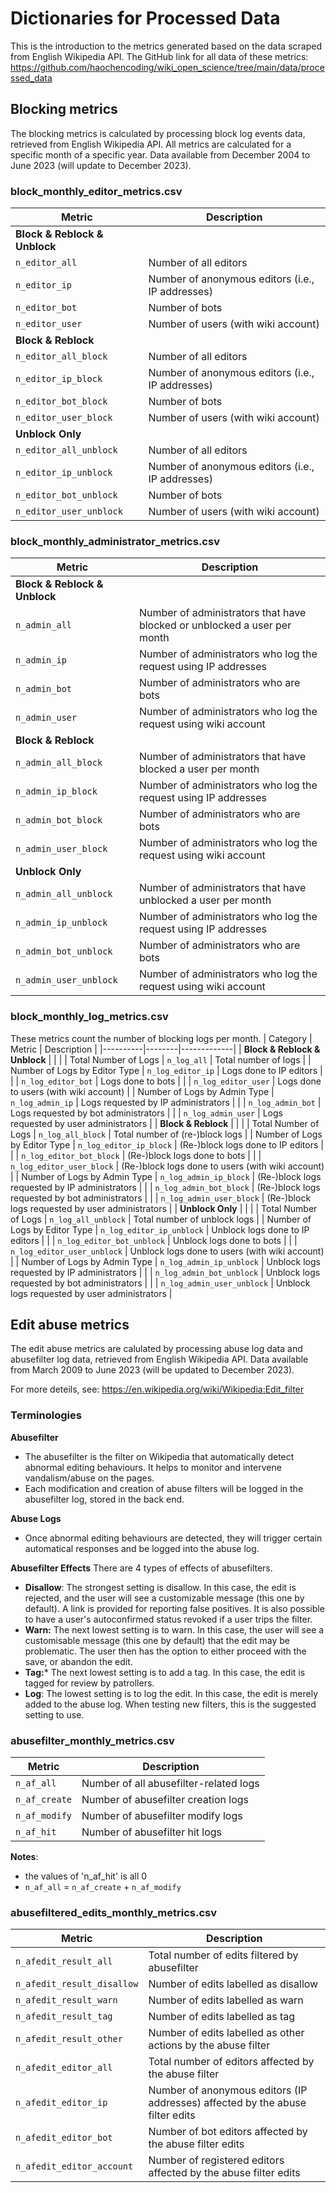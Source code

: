 # Dictionaries for Processed Data
This is the introduction to the metrics generated based on the data scraped from English Wikipedia API. The GitHub link for all data of these metrics: https://github.com/haochencoding/wiki_open_science/tree/main/data/processed_data

## Blocking metrics
The blocking metrics is calculated by processing block log events data, retrieved from English Wikipedia API. All metrics are calculated for a specific month of a specific year. Data available from December 2004 to June 2023 (will update to December 2023).


### block_monthly_editor_metrics.csv
| Metric | Description |
|--------|-------------|
| **Block & Reblock & Unblock** | |
| `n_editor_all` | Number of all editors |
| `n_editor_ip` | Number of anonymous editors (i.e., IP addresses) |
| `n_editor_bot` | Number of bots |
| `n_editor_user` | Number of users (with wiki account) |
| **Block & Reblock** | |
| `n_editor_all_block` | Number of all editors |
| `n_editor_ip_block` | Number of anonymous editors (i.e., IP addresses) |
| `n_editor_bot_block` | Number of bots |
| `n_editor_user_block` | Number of users (with wiki account) |
|  **Unblock Only** | |
| `n_editor_all_unblock` | Number of all editors |
| `n_editor_ip_unblock` | Number of anonymous editors (i.e., IP addresses) |
| `n_editor_bot_unblock` | Number of bots |
| `n_editor_user_unblock` | Number of users (with wiki account) |


### block_monthly_administrator_metrics.csv
| Metric | Description |
|--------|-------------|
| **Block & Reblock & Unblock** | |
| `n_admin_all` | Number of administrators that have blocked or unblocked a user per month |
| `n_admin_ip` | Number of administrators who log the request using IP addresses |
| `n_admin_bot` | Number of administrators who are bots |
| `n_admin_user` | Number of administrators who log the request using wiki account |
| **Block & Reblock** | |
| `n_admin_all_block` | Number of administrators that have blocked a user per month |
| `n_admin_ip_block` | Number of administrators who log the request using IP addresses |
| `n_admin_bot_block` | Number of administrators who are bots |
| `n_admin_user_block` | Number of administrators who log the request using wiki account |
| **Unblock Only** | |
| `n_admin_all_unblock` | Number of administrators that have unblocked a user per month |
| `n_admin_ip_unblock` | Number of administrators who log the request using IP addresses |
| `n_admin_bot_unblock` | Number of administrators who are bots |
| `n_admin_user_unblock` | Number of administrators who log the request using wiki account |

### block_monthly_log_metrics.csv
These metrics count the number of blocking logs per month.
| Category | Metric | Description |
|----------|--------|-------------|
| **Block & Reblock & Unblock** | | |
| Total Number of Logs | `n_log_all` | Total number of logs |
| Number of Logs by Editor Type | `n_log_editor_ip` | Logs done to IP editors |
| | `n_log_editor_bot` | Logs done to bots |
| | `n_log_editor_user` | Logs done to users (with wiki account) |
| Number of Logs by Admin Type | `n_log_admin_ip` | Logs requested by IP administrators |
| | `n_log_admin_bot` | Logs requested by bot administrators |
| | `n_log_admin_user` | Logs requested by user administrators |
| **Block & Reblock** | | |
| Total Number of Logs | `n_log_all_block` | Total number of (re-)block logs |
| Number of Logs by Editor Type | `n_log_editor_ip_block` | (Re-)block logs done to IP editors |
| | `n_log_editor_bot_block` | (Re-)block logs done to bots |
| | `n_log_editor_user_block` | (Re-)block logs done to users (with wiki account) |
| Number of Logs by Admin Type | `n_log_admin_ip_block` | (Re-)block logs requested by IP administrators |
| | `n_log_admin_bot_block` | (Re-)block logs requested by bot administrators |
| | `n_log_admin_user_block` | (Re-)block logs requested by user administrators |
| **Unblock Only** | | |
| Total Number of Logs | `n_log_all_unblock` | Total number of unblock logs |
| Number of Logs by Editor Type | `n_log_editor_ip_unblock` | Unblock logs done to IP editors |
| | `n_log_editor_bot_unblock` | Unblock logs done to bots |
| | `n_log_editor_user_unblock` | Unblock logs done to users (with wiki account) |
| Number of Logs by Admin Type | `n_log_admin_ip_unblock` | Unblock logs requested by IP administrators |
| | `n_log_admin_bot_unblock` | Unblock logs requested by bot administrators |
| | `n_log_admin_user_unblock` | Unblock logs requested by user administrators |


## Edit abuse metrics
The edit abuse metrics are calulated by processing abuse log data and abusefilter log data, retrieved from English Wikipedia API. Data available from March 2009 to June 2023 (will be updated to December 2023).

For more deteils, see: https://en.wikipedia.org/wiki/Wikipedia:Edit_filter

### Terminologies 
**Abusefilter** 
- The abusefilter is the filter on Wikipedia that automatically detect abnormal editing behaviours. It helps to monitor and intervene vandalism/abuse on the pages.
- Each modification and creation of abuse filters will be logged in the abusefilter log, stored in the back end.

**Abuse Logs**
- Once abnormal editing behaviours are detected, they will trigger certain automatical responses and be logged into the abuse log.

**Abusefilter Effects**
There are 4 types of effects of abusefilters.
- **Disallow**: The strongest setting is disallow. In this case, the edit is rejected, and the user will see a customizable message (this one by default). A link is provided for reporting false positives. It is also possible to have a user's autoconfirmed status revoked if a user trips the filter.
- **Warn:** The next lowest setting is to warn. In this case, the user will see a customisable message (this one by default) that the edit may be problematic. The user then has the option to either proceed with the save, or abandon the edit.
- **Tag:*** The next lowest setting is to add a tag. In this case, the edit is tagged for review by patrollers.
- **Log**: The lowest setting is to log the edit. In this case, the edit is merely added to the abuse log. When testing new filters, this is the suggested setting to use.

### abusefilter_monthly_metrics.csv
| Metric | Description |
|--------|-------------|
| `n_af_all` | Number of all abusefilter-related logs |
| `n_af_create` | Number of abusefilter creation logs |
| `n_af_modify` | Number of abusefilter modify logs |
| `n_af_hit` | Number of abusefilter hit logs |
**Notes**:
 - the values of 'n_af_hit' is all 0
 - `n_af_all` = `n_af_create` + `n_af_modify`

 ### abusefiltered_edits_monthly_metrics.csv
|  Metric | Description |
|----------|-------------|
| `n_afedit_result_all` | Total number of edits filtered by abusefilter|
| `n_afedit_result_disallow` | Number of edits labelled as disallow |
| `n_afedit_result_warn` | Number of edits labelled as warn |
| `n_afedit_result_tag` | Number of edits labelled as tag |
| `n_afedit_result_other` | Number of edits labelled as other actions by the abuse filter |
| `n_afedit_editor_all` | Total number of editors affected by the abuse filter |
| `n_afedit_editor_ip` | Number of anonymous editors (IP addresses) affected by the abuse filter edits |
| `n_afedit_editor_bot` | Number of bot editors affected by the abuse filter edits |
| `n_afedit_editor_account` | Number of registered editors affected by the abuse filter edits |